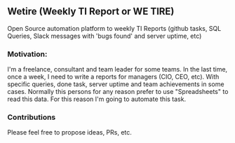 ## Wetire (Weekly TI Report or WE TIRE)

Open Source automation platform to weekly TI Reports (github tasks, SQL Queries, Slack messages with 'bugs found' and server uptime, etc)

### Motivation:

I'm a freelance, consultant and team leader for some teams. In the last time, once a week, I need to write a reports for managers (CIO, CEO, etc). With specific queries, done task, server uptime and team achievements in some cases. Normally this persons for any reason prefer to use "Spreadsheets" to read this data. For this reason I'm going to automate this task.

### Contributions

Please feel free to propose ideas, PRs, etc.
